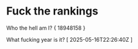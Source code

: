 # Fuck the rankings

Who the hell am I?
{ 18948158 }

What fucking year is it?
[ 2025-05-16T22:26:40Z ]
